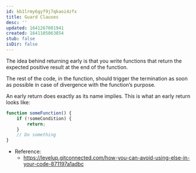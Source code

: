 ```yaml
---
id: kb1lrmy6gyf9j7qkaoi4zfx
title: Guard Clauses
desc: ''
updated: 1641267081941
created: 1641105063854
stub: false
isDir: false
---
```



The idea behind returning early is that you write functions that return the expected positive result at the end of the function.

The rest of the code, in the function, should trigger the termination as soon as possible in case of divergence with the function’s purpose.

An early return does exactly as its name implies. This is what an early return looks like:

```js
function someFunction() {
    if (!someCondition) {
        return;
    }    
    // Do something
}
```

- Reference:
  - <https://levelup.gitconnected.com/how-you-can-avoid-using-else-in-your-code-871197a1adbc>

